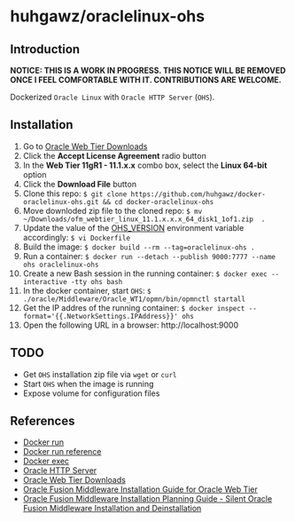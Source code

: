 # huhgawz/oraclelinux-ohs

## Introduction

**NOTICE: THIS IS A WORK IN PROGRESS. THIS NOTICE WILL BE REMOVED ONCE I FEEL COMFORTABLE WITH IT. CONTRIBUTIONS ARE WELCOME.**

Dockerized `Oracle Linux` with `Oracle HTTP Server` (`OHS`).

## Installation

1. Go to [Oracle Web Tier Downloads](http://www.oracle.com/technetwork/middleware/webtier/downloads/index.html)
2. Click the **Accept License Agreement** radio button
3. In the **Web Tier 11gR1 - 11.1.x.x** combo box, select the **Linux 64-bit** option
4. Click the **Download File** button
6. Clone this repo: `$ git clone https://github.com/huhgawz/docker-oraclelinux-ohs.git && cd docker-oraclelinux-ohs`
7. Move downloded zip file to the cloned repo: `$ mv ~/Downloads/ofm_webtier_linux_11.1.x.x.x_64_disk1_1of1.zip  .`
8. Update the value of the [OHS_VERSION](https://github.com/huhgawz/docker-oraclelinux-ohs/blob/master/Dockerfile#L15) environment variable accordingly: `$ vi Dockerfile`
9. Build the image: `$ docker build --rm --tag=oraclelinux-ohs .`
10. Run a container: `$ docker run --detach --publish 9000:7777 --name ohs oraclelinux-ohs`
11. Create a new Bash session in the running container: `$ docker exec --interactive -tty ohs bash` 
12. In the docker container, start `OHS`: `$ ./oracle/Middleware/Oracle_WT1/opmn/bin/opmnctl startall` 
13. Get the IP addres of the running container: `$ docker inspect --format='{{.NetworkSettings.IPAddress}}' ohs`
14. Open the following URL in a browser: http://localhost:9000

## TODO

- Get `OHS` installation zip file via `wget` or `curl`
- Start `OHS` when the image is running
- Expose volume for configuration files

## References

- [Docker run](https://docs.docker.com/reference/commandline/run/)
- [Docker run reference](https://docs.docker.com/reference/run/)
- [Docker exec](https://docs.docker.com/reference/commandline/exec/)
- [Oracle HTTP Server](http://www.oracle.com/technetwork/middleware/webtier/overview/index.html#OHS)
- [Oracle Web Tier Downloads](http://www.oracle.com/technetwork/middleware/webtier/downloads/index.html)
- [Oracle Fusion Middleware Installation Guide for Oracle Web Tier](https://docs.oracle.com/middleware/11119/webtier/install-ohs/toc.htm)
- [Oracle Fusion Middleware Installation Planning Guide - Silent Oracle Fusion Middleware Installation and Deinstallation](https://docs.oracle.com/middleware/11119/core/ASINS/silent_install.htm#ASINS235)
